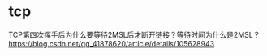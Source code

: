 # tcp

TCP第四次挥手后为什么要等待2MSL后才断开链接？等待时间为什么是2MSL？
https://blog.csdn.net/qq_41878620/article/details/105628943
